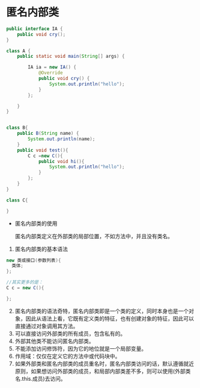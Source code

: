 # 匿名内部类

```java
public interface IA {
    public void cry();
}

class A {
    public static void main(String[] args) {

        IA ia = new IA() {
            @Override
            public void cry() {
                System.out.println("hello");
            }
        };

    }
}


class B{
    public B(String name) {
        System.out.println(name);
    }
    public void test(){
        C c =new C(){
            public void hi(){
                System.out.println("hello");
            }
        };
    }
}

class C{

}
```

* 匿名内部类的使用

  匿名内部类定义在外部类的局部位置，不如方法中，并且没有类名。

1. 匿名内部类的基本语法

```java
new 类或接口(参数列表){
  类体; 
};

//其实更多的是：
C c = new C(){

};
```

2. 匿名内部类的语法奇特，匿名内部类即是一个类的定义，同时本身也是一个对象，因此从语法上看，它既有定义类的特征，也有创建对象的特征，因此可以直接通过对象调用其方法。
3. 可以直接访问外部类的所有成员，包含私有的。
4. 外部其他类不能访问匿名内部类。
5. 不能添加访问修饰符，因为它的地位就是一个局部变量。
6. 作用域：仅仅在定义它的方法中或代码块中。
7. 如果外部类和匿名内部类的成员重名时，匿名内部类访问的话，默认遵循就近原则，如果想访问外部类的成员，和局部内部类差不多，则可以使用(外部类名.this.成员)去访问。

